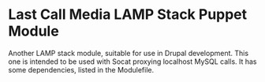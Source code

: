 Last Call Media LAMP Stack Puppet Module
============
Another LAMP stack module, suitable for use in Drupal development.  This one is intended to be used with Socat proxying localhost MySQL calls.  It has some dependencies, listed in the Modulefile. 
